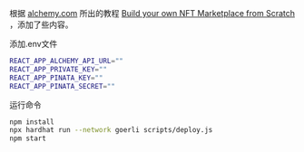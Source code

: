 

根据 [alchemy.com](https://alchemy.com) 所出的教程 [Build your own NFT Marketplace from Scratch](https://docs.alchemy.com/alchemy/)  ，添加了些内容。

添加.env文件
```bash
REACT_APP_ALCHEMY_API_URL=""
REACT_APP_PRIVATE_KEY=""
REACT_APP_PINATA_KEY=""
REACT_APP_PINATA_SECRET=""
```
运行命令
```bash
npm install
npx hardhat run --network goerli scripts/deploy.js
npm start
```
